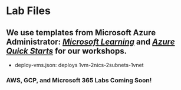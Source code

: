 # Lab Files

## We use templates from Microsoft Azure Administrator: [*Microsoft Learning*](https://github.com/MicrosoftLearning) and [*Azure Quick Starts*](https://github.com/Azure/azure-quickstart-templates) for our workshops. 

* deploy-vms.json:  deploys 1vm-2nics-2subnets-1vnet

### AWS, GCP, and Microsoft 365 Labs Coming Soon!